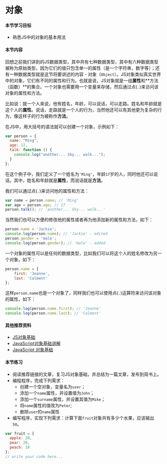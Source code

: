 # 对象

#### 本节学习目标
* 熟悉JS中的对象的基本用法

#### 本节内容
回想之前我们讲到的JS数据类型，其中共有七种数据类型，其中有六种数据类型被称为原始类型，因为它们的值只包含单一的属性（是一个字符串，数字等）；还有一种数据类型就是这节将要讲述的内容 - 对象（`Object`）。JS对象类似真实世界中的对象，它们有不同的属性和行为。也就是说，JS对象就是一组**属性**和**方法（函数）**的集合。一个对象也需要用一个变量来存储，然后通过点(`.`)来访问该对象的属性和方法。

比如说：就一个人来说，他有姓名，年龄，可以说话，可以走路。姓名和年龄就是这个人的**属性**。说话，走路就是一个人的行为，当然他还可以有其他更为复杂的行为，像这样子的行为被称作**方法**。

在JS中，用大括号的语法就可以创建一个对象，示例如下：
```JavaScript
var person = {
  name: "Ming",
  age: 17,
  talk: function () { 
    console.log("another... Sky... walk...");
  }
};
```
在这个例子中，我们定义了一个姓名为`'Ming'`，年龄`17`岁的人，同时他还可以说话。其中，姓名和年龄就是**属性**，而说话就是**方法**。

我们可以通过点(`.`)来访问他的属性和方法：
```JavaScript
var name = person.name; // 'Ming'
var age = person.age; // 17
person.talk(); // 'another... Sky... walk...'
```
当然我们也可以方便的修改他的属性或者再为他添加新的属性和方法，如下：
```JavaScript
person.name = 'Jackie';
console.log(person.name); // 'Jackie' - edited
person.gender = 'male';
console.log(person.gender); // 'male' - added
```
一个对象的属性可以是任何的数据类型，比如我们可以将这个人的姓名修改为另一个对象，如下：
```JavaScript
person.name = {
    first: 'Jeanne',
    last: 'Calment'
};
```
这样`person.name`也是一个对象了，同样我们也可以使用点(`.`)运算符来访问该对象的属性，如下：
```JavaScript
console.log(person.name.first); // 'Jeanne'
console.log(person.name.last); // 'Calment'
```


#### 其他推荐资料
* [JS对象基础](https://developer.mozilla.org/zh-CN/docs/Learn/JavaScript/Objects/Basics)
* [JavaScript对象基础讲解](http://www.codexiu.cn/javascript/blog/40328/)
* [JavaScript 对象基础](http://wanwu.tech/2017/06/03/object-basics/)

#### 本节练习
* 阅读推荐链接的文章，复习JS对象基础，并总结为一篇文章，发布到简书上。
* 编程程序，完成下列需求：
    * 创建一个空对象，变量名为`user`；
    * 添加一个`name`属性，并设置值为`John`；
    * 添加一个`surname`属性，并设置其值为`Mike`；
    * 将`name`属性的值改为`Peter`;
    * 删除`user`的`name`属性
* 编写程序，实现下列需求：计算下面`fruit`对象共有多少个水果，应该输出`50`。
```JavaScript
var fruit = {
  apple: 20,
  pear: 20,
  peach: 10
};
// write your code here...
```
